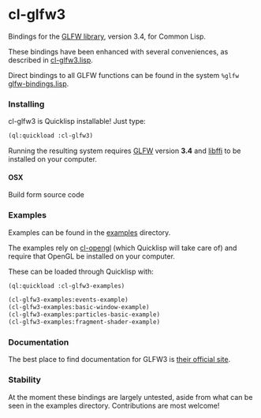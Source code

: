 # cl-glfw3

Bindings for the [GLFW library](http://glfw.org/), version 3.4, for Common Lisp.

These bindings have been enhanced with several conveniences, as described in [cl-glfw3.lisp](./cl-glfw3.lisp).

Direct bindings to all GLFW functions can be found in the system `%glfw` [glfw-bindings.lisp](./glfw-bindings.lisp).

### Installing

cl-glfw3 is Quicklisp installable! Just type:

```lisp
(ql:quickload :cl-glfw3)
```

Running the resulting system requires [GLFW](http://www.glfw.org/) version **3.4** and [libffi](http://sourceware.org/libffi/) to be installed on your computer.

#### OSX

Build form source code


### Examples

Examples can be found in the [examples](./examples) directory.

The examples rely on [cl-opengl](https://github.com/3b/cl-opengl) (which Quicklisp will take care of) and require that OpenGL be installed on your computer.

These can be loaded through Quicklisp with:

```lisp
(ql:quickload :cl-glfw3-examples)

(cl-glfw3-examples:events-example)
(cl-glfw3-examples:basic-window-example)
(cl-glfw3-examples:particles-basic-example)
(cl-glfw3-examples:fragment-shader-example)
```

### Documentation

The best place to find documentation for GLFW3 is [their official site](http://www.glfw.org/docs/3.0/index.html).

### Stability

At the moment these bindings are largely untested, aside from what can be seen in the examples directory. Contributions are most welcome!

